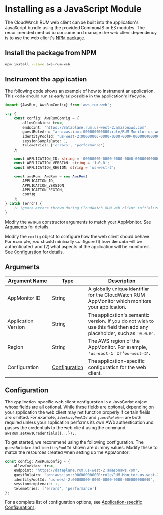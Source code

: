 # Installing as a JavaScript Module

The CloudWatch RUM web client can be built into the application's JavaScript
bundle using the provided CommonJS or ES modules. The recommended method to
consume and manage the web client dependency is to use the web client's [NPM
package](https://www.npmjs.com/package/aws-rum-web).

## Install the package from NPM

```bash
npm install --save aws-rum-web
```

## Instrument the application

The following code shows an example of how to instrument an application. This code should run as early as possible in
the application's lifecycle.

```typescript
import {AwsRum, AwsRumConfig} from 'aws-rum-web';

try {
    const config: AwsRumConfig = {
        allowCookies: true,
        endpoint: "https://dataplane.rum.us-west-2.amazonaws.com",
        guestRoleArn: "arn:aws:iam::000000000000:role/RUM-Monitor-us-west-2-000000000000-00xx-Unauth",
        identityPoolId: "us-west-2:00000000-0000-0000-0000-000000000000",
        sessionSampleRate: 1,
        telemetries: ['errors', 'performance']
    };

    const APPLICATION_ID: string = '00000000-0000-0000-0000-000000000000';
    const APPLICATION_VERSION: string = '1.0.0';
    const APPLICATION_REGION: string = 'us-west-2';

    const awsRum: AwsRum = new AwsRum(
        APPLICATION_ID,
        APPLICATION_VERSION,
        APPLICATION_REGION,
        config
    );
} catch (error) {
    // Ignore errors thrown during CloudWatch RUM web client initialization
}
```

Modify the `AwsRum` constructor arguments to match your AppMonitor. See [Arguments](#arguments) for details.

Modify the `config` object to configure how the web client should behave. For
example, you should minimally configure (1) how the data will be authenticated,
and (2) what aspects of the application will be monitored. See
[Configuration](#configuration) for details.

## Arguments

| Argument&nbsp;Name  | Type                            | Description                                                                                                           |
|---------------------|---------------------------------|-----------------------------------------------------------------------------------------------------------------------|
| AppMonitor ID       | String                          | A globally unique identifier for the CloudWatch RUM AppMonitor which monitors your application.                       |
| Application Version | String                          | The application's semantic version. If you do not wish to use this field then add any placeholder, such as `'0.0.0'`. |
| Region              | String                          | The AWS region of the AppMonitor. For example, `'us-east-1'` or '`eu-west-2'`.                                        |
| Configuration       | [Configuration](#configuration) | The application-specific configuration for the web client.                                                            |

## Configuration

The application-specific web client configuration is a JavaScript object whose fields are all optional. While these
fields are optional, depending on your application the web client may not function properly if certain fields are
omitted. For example, `identityPoolId` and `guestRoleArn` are both required unless your application performs its own AWS
authentication and passes the credentials to the web client using the command `awsRum.setAwsCredentials({...});`.

To get started, we recommend using the following configuration. The
`guestRoleArn` and `identityPoolId` shown are dummy values. Modify these to
match the resources created when setting up the AppMonitor:

```typescript
const config: AwsRumConfig = {
    allowCookies: true,
    endpoint: "https://dataplane.rum.us-west-2.amazonaws.com",
    guestRoleArn: "arn:aws:iam::000000000000:role/RUM-Monitor-us-west-2-000000000000-00xx-Unauth",
    identityPoolId: "us-west-2:00000000-0000-0000-0000-000000000000",
    sessionSampleRate: 1,
    telemetries: ['errors', 'performance']
};
```

For a complete list of configuration options, see [Application-specific Configurations](configuration.md).
